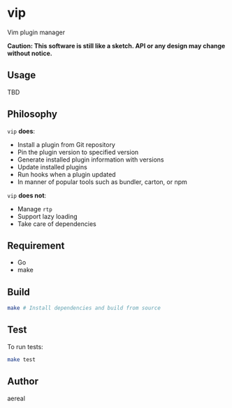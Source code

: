 # vip

Vim plugin manager

**Caution: This software is still like a sketch. API or any design may change without notice.**

## Usage

TBD

## Philosophy

`vip` **does**:

* Install a plugin from Git repository
* Pin the plugin version to specified version
* Generate installed plugin information with versions
* Update installed plugins
* Run hooks when a plugin updated
* In manner of popular tools such as bundler, carton, or npm

`vip` **does not**:

* Manage `rtp`
* Support lazy loading
* Take care of dependencies

## Requirement

* Go
* make

## Build

```sh
make # Install dependencies and build from source
```

## Test

To run tests:

```sh
make test
```

## Author

aereal
